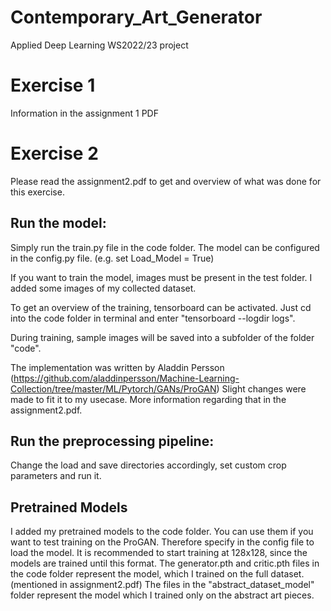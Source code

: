 # Contemporary_Art_Generator
Applied Deep Learning WS2022/23 project

# Exercise 1 
Information in the assignment 1 PDF

# Exercise 2
Please read the assignment2.pdf to get and overview of what was done for this exercise. 

## Run the model:
Simply run the train.py file in the code folder.
The model can be configured in the config.py file. (e.g. set Load_Model = True) 

If you want to train the model, images must be present in the test folder. I added some images of my collected dataset. 

To get an overview of the training, tensorboard can be activated. 
Just cd into the code folder in terminal and enter "tensorboard --logdir logs".

During training, sample images will be saved into a subfolder of the folder "code".

The implementation was written by Aladdin Persson (https://github.com/aladdinpersson/Machine-Learning-Collection/tree/master/ML/Pytorch/GANs/ProGAN)
Slight changes were made to fit it to my usecase. More information regarding that in the assignment2.pdf. 

## Run the preprocessing pipeline:
Change the load and save directories accordingly, set custom crop parameters and run it. 

## Pretrained Models
I added my pretrained models to the code folder. You can use them if you want to test training on the ProGAN. Therefore specify in the config file to load the model. It is recommended to start training at 128x128, since the models are trained until this format. The generator.pth and critic.pth files in the code folder represent the model, which I trained on the full dataset. (mentioned in assignment2.pdf) The files in the "abstract_dataset_model" folder represent the model which I trained only on the abstract art pieces. 
